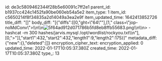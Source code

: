 id: de3c5809462344f28b5e60091c7ff2e1
parent_id: b1937cc424c1452fa90be060eb54a5e2
item_type: 1
item_id: c5650214f8f34835a2d14049a3ea2e9f
item_updated_time: 1642413852726
title_diff: "[]"
body_diff: "[{\"diffs\":[[0,\"ght=\\\"64\\\"\"],[1,\" class=\\\"jop-noMdConv\\\">\\\n\\\n![5f64ad912d071786b5fd8eb8ffb55683.png](:/44752c647fb24888b7d2ad832ee81119)\\\n\\\n> - hashcat -m 300 hashes/jarvis.mysql /opt/wordlist/rockyou.txt\\\n\"],[0,\">\"]],\"start1\":432,\"start2\":432,\"length1\":9,\"length2\":175}]"
metadata_diff: {"new":{},"deleted":[]}
encryption_cipher_text: 
encryption_applied: 0
updated_time: 2022-01-17T10:05:37.380Z
created_time: 2022-01-17T10:05:37.380Z
type_: 13